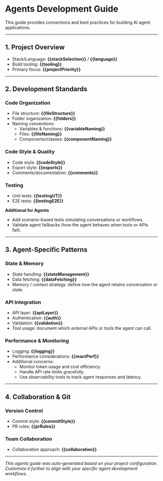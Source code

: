 # Agents Development Guide

This guide provides conventions and best practices for building AI agent applications.

---

## 1. Project Overview

- Stack/Language: **{{stackSelection}}** / **{{language}}**
- Build tooling: **{{tooling}}**
- Primary focus: **{{projectPriority}}**

---

## 2. Development Standards

### Code Organization
- File structure: **{{fileStructure}}**
- Folder organization: **{{folders}}**
- Naming conventions:
  - Variables & functions: **{{variableNaming}}**
  - Files: **{{fileNaming}}**
  - Components/classes: **{{componentNaming}}**

### Code Style & Quality
- Code style: **{{codeStyle}}**
- Export style: **{{exports}}**
- Comments/documentation: **{{comments}}**

### Testing
- Unit tests: **{{testingUT}}**
- E2E tests: **{{testingE2E}}**

**Additional for Agents**
- Add scenario-based tests simulating conversations or workflows.  
- Validate agent fallbacks (how the agent behaves when tools or APIs fail).  

---

## 3. Agent-Specific Patterns

### State & Memory
- State handling: **{{stateManagement}}**
- Data fetching: **{{dataFetching}}**
- Memory / context strategy: define how the agent retains conversation or state.

### API Integration
- API layer: **{{apiLayer}}**
- Authentication: **{{auth}}**
- Validation: **{{validation}}**
- Tool usage: document which external APIs or tools the agent can call.

### Performance & Monitoring
- Logging: **{{logging}}**
- Performance considerations: **{{reactPerf}}**
- Additional concerns:
  - Monitor token usage and cost efficiency.  
  - Handle API rate limits gracefully.  
  - Use observability tools to track agent responses and latency.  

---

## 4. Collaboration & Git

### Version Control
- Commit style: **{{commitStyle}}**
- PR rules: **{{prRules}}**

### Team Collaboration
- Collaboration approach: **{{collaboration}}**

---

*This agents guide was auto-generated based on your project configuration.  
Customize it further to align with your specific agent development workflows.*
